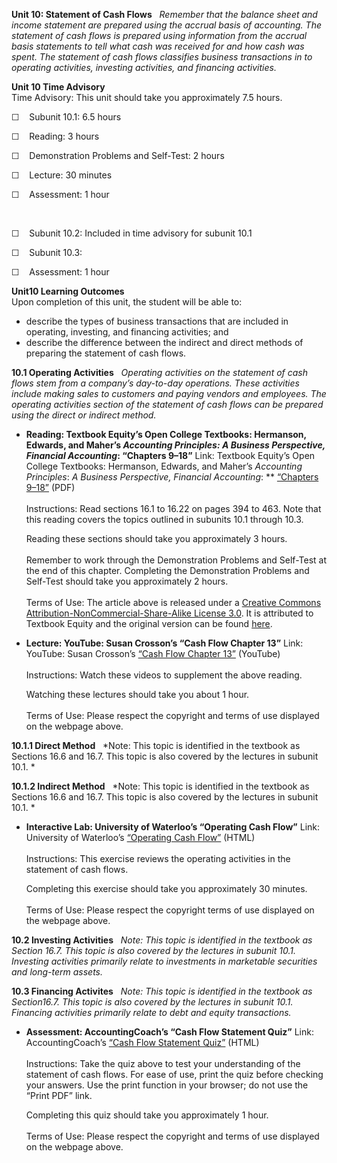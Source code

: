**Unit 10: Statement of Cash Flows** <span id="10"></span> 
*Remember that the balance sheet and income statement are prepared using
the accrual basis of accounting. The statement of cash flows is prepared
using information from the accrual basis statements to tell what cash
was received for and how cash was spent. The statement of cash flows
classifies business transactions in to operating activities, investing
activities, and financing activities.*

**Unit 10 Time Advisory**  
Time Advisory: This unit should take you approximately 7.5 hours.  
  
 ☐    Subunit 10.1: 6.5 hours

☐    Reading: 3 hours

☐    Demonstration Problems and Self-Test: 2 hours

☐    Lecture: 30 minutes

☐    Assessment: 1 hour

 

☐    Subunit 10.2: Included in time advisory for subunit 10.1

☐    Subunit 10.3:

☐    Assessment: 1 hour

**Unit10 Learning Outcomes**  
Upon completion of this unit, the student will be able to:  
-   describe the types of business transactions that are included in
    operating, investing, and financing activities; and
-   describe the difference between the indirect and direct methods of
    preparing the statement of cash flows.

**10.1 Operating Activities** <span id="10.1"></span> 
*Operating activities on the statement of cash flows stem from a
company’s day-to-day operations. These activities include making sales
to customers and paying vendors and employees. The operating activities
section of the statement of cash flows can be prepared using the direct
or indirect method.*

-   **Reading: Textbook Equity’s Open College Textbooks: Hermanson,
    Edwards, and Maher’s *Accounting Principles: A Business Perspective,
    Financial Accounting*: “Chapters 9–18”**
    Link: Textbook Equity’s Open College Textbooks: Hermanson, Edwards,
    and Maher’s *Accounting Principles*: *A Business Perspective,
    Financial Accounting*: ** [“Chapters
    9–18”](http://www.saylor.org/site/wp-content/uploads/2011/11/BUS103-TEXTBOOK2.pdf) (PDF)  
        
     Instructions: Read sections 16.1 to 16.22 on pages 394 to 463. Note
    that this reading covers the topics outlined in subunits 10.1
    through 10.3.  
      
     Reading these sections should take you approximately 3 hours.  
        
     Remember to work through the Demonstration Problems and Self-Test
    at the end of this chapter. Completing the Demonstration Problems
    and Self-Test should take you approximately 2 hours.  
        
     Terms of Use: The article above is released under a [Creative
    Commons Attribution-NonCommercial-Share-Alike License
    3.0](http://creativecommons.org/licenses/by-nc-sa/3.0/). It is
    attributed to Textbook Equity and the original version can be found
    [here](http://www.opencollegetextbooks.org/tbq-editors-accounting-principles-a-business-perspective-financial-accounting-chapt-9-18/).

-   **Lecture: YouTube: Susan Crosson’s “Cash Flow Chapter 13”**
    Link: YouTube: Susan Crosson’s [“Cash Flow Chapter
    13”](http://www.youtube.com/playlist?list=PL10C7D6492EFC3614) (YouTube)  
        
     Instructions: Watch these videos to supplement the above reading.  
      
     Watching these lectures should take you about 1 hour.  
        
     Terms of Use: Please respect the copyright and terms of use
    displayed on the webpage above.

**10.1.1 Direct Method** <span id="10.1.1"></span> 
*Note: This topic is identified in the textbook as Sections 16.6 and
16.7. This topic is also covered by the lectures in subunit 10.1. *

**10.1.2 Indirect Method** <span id="10.1.2"></span> 
*Note: This topic is identified in the textbook as Sections 16.6 and
16.7. This topic is also covered by the lectures in subunit 10.1. *

-   **Interactive Lab: University of Waterloo’s “Operating Cash Flow”**
    Link: University of Waterloo’s [“Operating Cash
    Flow”](http://accounting.uwaterloo.ca/learning_objects/operating_cash_flow/object.html)
    (HTML)  
        
     Instructions: This exercise reviews the operating activities in the
    statement of cash flows.  
      
     Completing this exercise should take you approximately 30
    minutes.  
        
     Terms of Use: Please respect the copyright terms of use displayed
    on the webpage above.

**10.2 Investing Activities** <span id="10.2"></span> 
*Note: This topic is identified in the textbook as Section 16.7. This
topic is also covered by the lectures in subunit 10.1. Investing
activities primarily relate to investments in marketable securities and
long-term assets.*

**10.3 Financing Activites** <span id="10.3"></span> 
*Note: This topic is identified in the textbook as Section16.7. This
topic is also covered by the lectures in subunit 10.1. Financing
activities primarily relate to debt and equity transactions.*

-   **Assessment: AccountingCoach’s “Cash Flow Statement Quiz”**
    Link: AccountingCoach’s [“Cash Flow Statement
    Quiz”](http://www.accountingcoach.com/cash-flow-statement/quiz)
    (HTML)  
        
     Instructions: Take the quiz above to test your understanding of the
    statement of cash flows. For ease of use, print the quiz before
    checking your answers. Use the print function in your browser; do
    not use the “Print PDF” link.  
      
     Completing this quiz should take you approximately 1 hour.  
        
     Terms of Use: Please respect the copyright and terms of use
    displayed on the webpage above.


